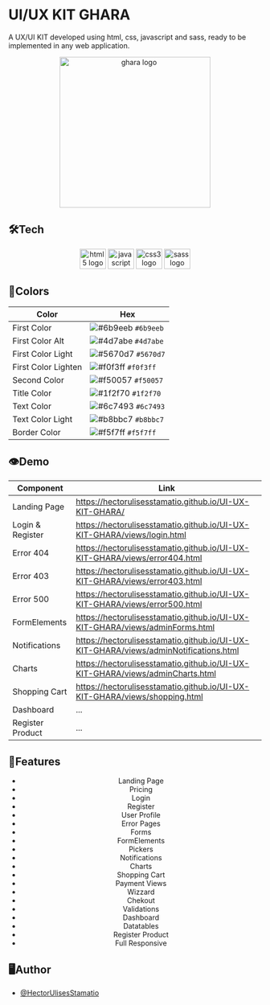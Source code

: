 
# UI/UX KIT GHARA

A UX/UI KIT developed using html, css, javascript and sass, ready to be implemented in any web application.


<div align="center">
   <img src="https://i.postimg.cc/hP9s1F6D/logo.png" width="300" height="300" alt="ghara logo"  />
</div>

## 🛠Tech

<div align="center">
   <img src="https://cdn.jsdelivr.net/gh/devicons/devicon/icons/html5/html5-original.svg" height="40" width="52" alt="html5 logo"  />
  <img src="https://cdn.jsdelivr.net/gh/devicons/devicon/icons/javascript/javascript-original.svg" height="40" width="52" alt="javascript logo"  />
  <img src="https://cdn.jsdelivr.net/gh/devicons/devicon/icons/css3/css3-original.svg" height="40" width="52" alt="css3 logo"  />
   <img src="https://cdn.jsdelivr.net/gh/devicons/devicon/icons/sass/sass-original.svg" height="40" width="52" alt="sass logo"  />
</div>

## 🎨Colors
<div align="center">

| Color             | Hex                                                                |
| ----------------- | ------------------------------------------------------------------ |
| First Color |   ![#6b9eeb](https://via.placeholder.com/15/6b9eeb/6b9eeb.png) `#6b9eeb` |
| First Color Alt |   ![#4d7abe](https://via.placeholder.com/15/4d7abe/4d7abe.png) `#4d7abe` |
| First Color Light |    ![#5670d7](https://via.placeholder.com/15/5670d7/5670d7.png) `#5670d7`|
| First Color Lighten|     ![#f0f3ff](https://via.placeholder.com/15/f0f3ff/f0f3ff.png) `#f0f3ff`|
| Second Color|     ![#f50057](https://via.placeholder.com/15/f50057/f50057.png) `#f50057`|
| Title Color |     ![#1f2f70](https://via.placeholder.com/15/1f2f70/1f2f70.png) `#1f2f70`|
| Text Color  |    ![#6c7493](https://via.placeholder.com/15/6c7493/6c7493.png) `#6c7493` |
| Text Color Light|     ![#b8bbc7](https://via.placeholder.com/15/b8bbc7/b8bbc7.png) `#b8bbc7`|
| Border Color |    ![#f5f7ff](https://via.placeholder.com/15/f5f7ff/f5f7ff.png) `#f5f7ff`|

</div>

## 👁️Demo

<div align="center">
   
| Component         | Link                                                                |
| ----------------- | ------------------------------------------------------------------ |
|  Landing Page | https://hectorulisesstamatio.github.io/UI-UX-KIT-GHARA/|
 |  Login & Register | https://hectorulisesstamatio.github.io/UI-UX-KIT-GHARA/views/login.html|
 |  Error 404 | https://hectorulisesstamatio.github.io/UI-UX-KIT-GHARA/views/error404.html |
 |  Error 403 | https://hectorulisesstamatio.github.io/UI-UX-KIT-GHARA/views/error403.html |
 |  Error 500 | https://hectorulisesstamatio.github.io/UI-UX-KIT-GHARA/views/error500.html |
 |  FormElements | https://hectorulisesstamatio.github.io/UI-UX-KIT-GHARA/views/adminForms.html |
 |  Notifications | https://hectorulisesstamatio.github.io/UI-UX-KIT-GHARA/views/adminNotifications.html |
 |  Charts | https://hectorulisesstamatio.github.io/UI-UX-KIT-GHARA/views/adminCharts.html |
 |  Shopping Cart | https://hectorulisesstamatio.github.io/UI-UX-KIT-GHARA/views/shopping.html |
 |  Dashboard |...|
 |  Register Product |...|
</div>

## 🧰Features

<div align="center">

 -  Landing Page
 -  Pricing
 -  Login
 -  Register
 -  User Profile
 -  Error Pages
 -  Forms
 -  FormElements
 -  Pickers
 -  Notifications
 -  Charts
 -  Shopping Cart
 -  Payment Views
 -  Wizzard
 -  Chekout
 -  Validations
 -  Dashboard
 -  Datatables
 -  Register Product
 -  Full Responsive
</div>


## 🖥️Author

- [@HectorUlisesStamatio](https://www.github.com/HectorUlisesStamatio)


